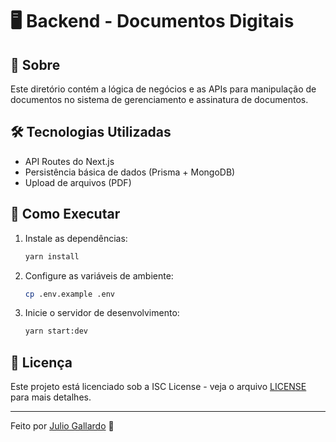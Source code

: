# 🖥 Backend - Documentos Digitais

## 📌 Sobre
Este diretório contém a lógica de negócios e as APIs para manipulação de documentos no sistema de gerenciamento e assinatura de documentos.

## 🛠 Tecnologias Utilizadas
- API Routes do Next.js
- Persistência básica de dados (Prisma + MongoDB)
- Upload de arquivos (PDF)

## 🚀 Como Executar
1. Instale as dependências:
   ```bash
   yarn install
   ```
2. Configure as variáveis de ambiente:
   ```bash
   cp .env.example .env
   ```
3. Inicie o servidor de desenvolvimento:
   ```bash
   yarn start:dev
   ```

## 📄 Licença
Este projeto está licenciado sob a ISC License - veja o arquivo [LICENSE](../LICENSE) para mais detalhes.

---

Feito por [Julio Gallardo](https://github.com/jfgallardo) 🚀

